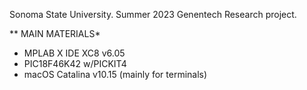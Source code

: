Sonoma State University. 
Summer 2023 Genentech Research project.

** MAIN MATERIALS*

- MPLAB X IDE XC8 v6.05
- PIC18F46K42 w/PICKIT4
- macOS Catalina v10.15 (mainly for terminals)

